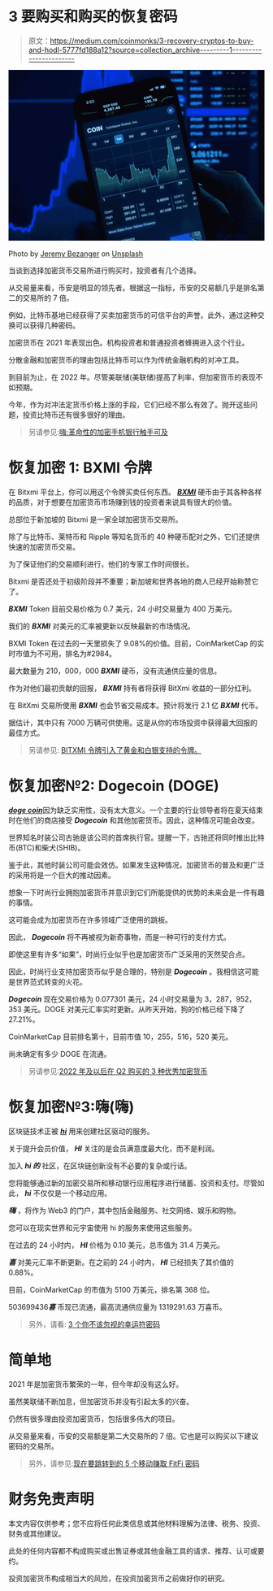 # 3 要购买和购买的恢复密码

> 原文：<https://medium.com/coinmonks/3-recovery-cryptos-to-buy-and-hodl-5777fd188a12?source=collection_archive---------1----------------------->

![](img/836c58cc460e084a27caf60b7d132798.png)

Photo by [Jeremy Bezanger](https://unsplash.com/@unarchive?utm_source=medium&utm_medium=referral) on [Unsplash](https://unsplash.com?utm_source=medium&utm_medium=referral)

当谈到选择加密货币交易所进行购买时，投资者有几个选择。

从交易量来看，币安是明显的领先者。根据这一指标，币安的交易额几乎是排名第二的交易所的 7 倍。

例如，比特币基地已经获得了买卖加密货币的可信平台的声誉。此外，通过这种交换可以获得几种密码。

加密货币在 2021 年表现出色。机构投资者和普通投资者蜂拥进入这个行业。

分散金融和加密货币的理由包括比特币可以作为传统金融机构的对冲工具。

到目前为止，在 2022 年。尽管美联储(美联储)提高了利率，但加密货币的表现不如预期。

今年，作为对冲法定货币价格上涨的手段，它们已经不那么有效了。抛开这些问题，投资比特币还有很多很好的理由。

> 另请参见:[嗨:革命性的加密手机银行触手可及](https://www.sammaiyaki.com/hi-revolutionary-crypto-mobile-banking-at-your-fingertips-3214a3a05a1b?source=user_profile---------1----------------------------)

# 恢复加密 1: BXMI 令牌

在 Bitxmi 平台上，你可以用这个令牌买卖任何东西。 [***BXMI***](https://coinmarketcap.com/currencies/bxmi-token/) 硬币由于其各种各样的品质，对于想要在加密货币市场赚到钱的投资者来说具有很大的价值。

总部位于新加坡的 Bitxmi 是一家全球加密货币交易所。

除了与比特币、莱特币和 Ripple 等知名货币的 40 种硬币配对之外，它们还提供快速的加密货币交易。

为了保证他们的交易顺利进行，他们的专家工作时间很长。

Bitxmi 是否还处于初级阶段并不重要；新加坡和世界各地的商人已经开始称赞它了。

***BXMI*** Token 目前交易价格为 0.7 美元，24 小时交易量为 400 万美元。

我们的 ***BXMI*** 对美元的汇率被更新以反映最新的市场情况。

BXMI Token 在过去的一天里损失了 9.08%的价值。目前，CoinMarketCap 的实时市值为不可用，排名为#2984。

最大数量为 210，000，000 ***BXMI*** 硬币，没有流通供应量的信息。

作为对他们最初贡献的回报， ***BXMI*** 持有者将获得 BitXmi 收益的一部分红利。

在 BitXmi 交易所使用 ***BXMI*** 也会节省交易成本。预计将发行 2.1 亿 ***BXMI*** 代币。

据估计，其中只有 7000 万辆可供使用。这是从你的市场投资中获得最大回报的最佳方式。

> 另请参见: [BITXMI 令牌引入了黄金和白银支持的令牌。](/@bitxmiblog/bxmi-token-introduces-gold-and-silver-backed-tokens-3ea279ab240b?source=user_profile---------4----------------------------)

# 恢复加密№2: Dogecoin (DOGE)

[***doge coin***](https://coinmarketcap.com/currencies/dogecoin/)因为缺乏实用性，没有太大意义。一个主要的行业领导者将在夏天结束时在他们的商店接受 ***Dogecoin*** 和其他加密货币。因此，这种情况可能会改变。

世界知名时装公司古驰是该公司的首席执行官。提醒一下，古驰还将同时推出比特币(BTC)和柴犬(SHIB)。

鉴于此，其他时装公司可能会效仿。如果发生这种情况，加密货币的普及和更广泛的采用将是一个巨大的推动因素。

想象一下时尚行业拥抱加密货币并意识到它们所能提供的优势的未来会是一件有趣的事情。

这可能会成为加密货币在许多领域广泛使用的跳板。

因此， ***Dogecoin*** 将不再被视为新奇事物，而是一种可行的支付方式。

即使这里有许多“如果”，时尚行业似乎也是加密货币广泛采用的天然契合点。

因此，时尚行业支持加密货币似乎是合理的，特别是 ***Dogecoin*** 。我相信这可能是世界范式转变的火花。

***Dogecoin*** 现在交易价格为 0.077301 美元，24 小时交易量为 3，287，952，353 美元。DOGE 对美元汇率实时更新。从昨天开始，狗的价格已经下降了 27.21%。

CoinMarketCap 目前排名第十，目前市值 10，255，516，520 美元。

尚未确定有多少 DOGE 在流通。

> 另请参见:[2022 年及以后在 Q2 购买的 3 种优秀加密货币](https://www.sammaiyaki.com/3-outstanding-cryptocurrencies-to-buy-in-q2-2022-and-beyond-e56a8a8c3a3?source=user_profile---------0----------------------------)

# 恢复加密№3:嗨(嗨)

区块链技术正被 [***hi***](https://coinmarketcap.com/currencies/hi-dollar/) 用来创建社区驱动的服务。

关于提升会员价值， ***HI*** 关注的是会员满意度最大化，而不是利润。

加入 ***hi 的*** 社区，在区块链创新没有不必要的复杂或行话。

您将能够通过新的加密交易所和移动银行应用程序进行储蓄、投资和支付。尽管如此， ***hi*** 不仅仅是一个移动应用。

***嗨*** ，将作为 Web3 的门户，其中包括金融服务、社交网络、娱乐和购物。

您可以在现实世界和元宇宙使用 hi 的服务来使用这些服务。

在过去的 24 小时内， ***HI*** 价格为 0.10 美元，总市值为 31.4 万美元。

***喜*** 对美元汇率不断更新。在之前的 24 小时内， ***HI*** 已经损失了其价值的 0.88%。

目前，CoinMarketCap 的市值为 5100 万美元，排名第 368 位。

503699436***喜*** 币现已流通，最高流通供应量为 1319291.63 万喜币。

> 另外，请看: [3 个你不该忽视的幸运符密码](https://www.sammaiyaki.com/3-lucky-charm-cryptos-you-shouldnt-ignore-8fe1659e288e?source=user_profile---------2----------------------------)

# 简单地

2021 年是加密货币繁荣的一年，但今年却没有这么好。

虽然美联储不断加息，但加密货币并没有引起太多的兴奋。

仍然有很多理由投资加密货币，包括很多伟大的项目。

从交易量来看，币安的交易额是第二大交易所的 7 倍。它也是可以购买以下建议密码的交易所。

> 另外，请参见:[现在要跳转到的 5 个移动赚取 FitFi 密码](https://www.sammaiyaki.com/5-move-to-earn-fitfi-cryptos-to-jump-into-now-da6e5160dabd?source=user_profile---------3----------------------------)

# **财务免责声明**

本文内容仅供参考；您不应将任何此类信息或其他材料理解为法律、税务、投资、财务或其他建议。

此处的任何内容都不构成购买或出售证券或其他金融工具的请求、推荐、认可或要约。

投资加密货币构成相当大的风险，在投资加密货币之前做好你的研究。